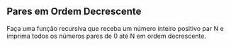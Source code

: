 ## Pares em Ordem Decrescente

Faça uma função recursiva que receba um número inteiro positivo par N e imprima
todos os números pares de 0 até N em ordem decrescente.
